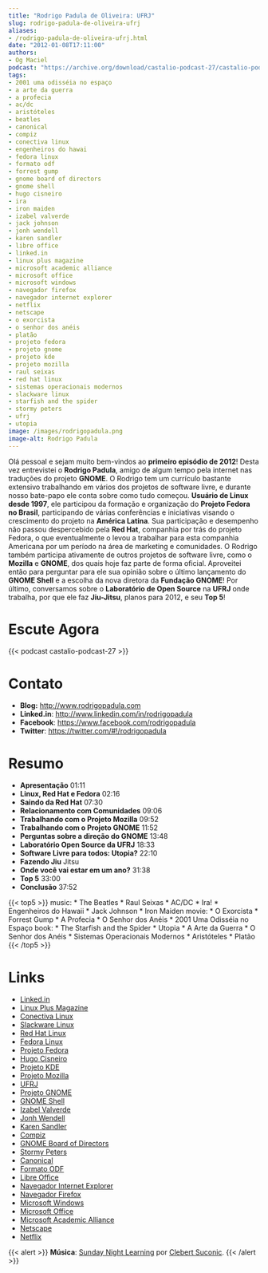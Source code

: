 ```yaml
---
title: "Rodrigo Padula de Oliveira: UFRJ"
slug: rodrigo-padula-de-oliveira-ufrj
aliases:
- /rodrigo-padula-de-oliveira-ufrj.html
date: "2012-01-08T17:11:00"
authors:
- Og Maciel
podcast: "https://archive.org/download/castalio-podcast-27/castalio-podcast-27.mp3"
tags:
- 2001 uma odisséia no espaço
- a arte da guerra
- a profecia
- ac/dc
- aristóteles
- beatles
- canonical
- compiz
- conectiva linux
- engenheiros do hawai
- fedora linux
- formato odf
- forrest gump
- gnome board of directors
- gnome shell
- hugo cisneiro
- ira
- iron maiden
- izabel valverde
- jack johnson
- jonh wendell
- karen sandler
- libre office
- linked.in
- linux plus magazine
- microsoft academic alliance
- microsoft office
- microsoft windows
- navegador firefox
- navegador internet explorer
- netflix
- netscape
- o exorcista
- o senhor dos anéis
- platão
- projeto fedora
- projeto gnome
- projeto kde
- projeto mozilla
- raul seixas
- red hat linux
- sistemas operacionais modernos
- slackware linux
- starfish and the spider
- stormy peters
- ufrj
- utopia
image: /images/rodrigopadula.png
image-alt: Rodrigo Padula
---
```


Olá pessoal e sejam muito bem-vindos ao **primeiro episódio de 2012**!
Desta vez entrevistei o **Rodrigo Padula**, amigo de algum tempo pela
internet nas traduções do projeto **GNOME**. O Rodrigo tem um currículo
bastante extensivo trabalhando em vários dos projetos de software livre,
e durante nosso bate-papo ele conta sobre como tudo começou. **Usuário
de Linux desde 1997**, ele participou da formação e organização do
**Projeto Fedora no Brasil**, participando de várias conferências e
iniciativas visando o crescimento do projeto na **América Latina**. Sua
participação e desempenho não passou despercebido pela **Red Hat**,
companhia por trás do projeto Fedora, o que eventualmente o levou a
trabalhar para esta companhia Americana por um período na área de
marketing e comunidades. O Rodrigo também participa ativamente de outros
projetos de software livre, como o **Mozilla** e **GNOME**, dos quais
hoje faz parte de forma oficial. Aproveitei então para perguntar para
ele sua opinião sobre o último lançamento do **GNOME Shell** e a escolha
da nova diretora da **Fundação GNOME**! Por último, conversamos sobre o
**Laboratório de Open Source** na **UFRJ** onde trabalha, por que ele
faz **Jiu-Jitsu**, planos para 2012, e seu **Top 5**!

# Escute Agora

{{< podcast castalio-podcast-27 >}}

# Contato

- **Blog:** <http://www.rodrigopadula.com>
- **Linked.in**: <http://www.linkedin.com/in/rodrigopadula>
- **Facebook**: <https://www.facebook.com/rodrigopadula>
- **Twitter**: <https://twitter.com/#!/rodrigopadula>

# Resumo

- **Apresentação** 01:11
- **Linux, Red Hat e Fedora** 02:16
- **Saindo da Red Hat** 07:30
- **Relacionamento com Comunidades** 09:06
- **Trabalhando com o Projeto Mozilla** 09:52
- **Trabalhando com o Projeto GNOME** 11:52
- **Perguntas sobre a direção do GNOME** 13:48
- **Laboratório Open Source da UFRJ** 18:33
- **Software Livre para todos: Utopia?** 22:10
- **Fazendo Jiu** Jitsu
- **Onde você vai estar em um ano?** 31:38
- **Top 5** 33:00
- **Conclusão** 37:52

{{< top5 >}}
music:
    * The Beatles
    * Raul Seixas
    * AC/DC
    * Ira!
    * Engenheiros do Hawaii
    * Jack Johnson
    * Iron Maiden
movie:
    * O Exorcista
    * Forrest Gump
    * A Profecia
    * O Senhor dos Anéis
    * 2001 Uma Odisséia no Espaço
book:
    * The Starfish and the Spider
    * Utopia
    * A Arte da Guerra
    * O Senhor dos Anéis
    * Sistemas Operacionais Modernos
    * Aristóteles
    * Platão
{{< /top5 >}}

# Links

- [Linked.in](https://duckduckgo.com/?q=Linked.in)
- [Linux Plus Magazine](https://duckduckgo.com/?q=Linux+Plus+Magazine)
- [Conectiva Linux](https://duckduckgo.com/?q=Conectiva+Linux)
- [Slackware Linux](https://duckduckgo.com/?q=Slackware+Linux)
- [Red Hat Linux](https://duckduckgo.com/?q=Red+Hat+Linux)
- [Fedora Linux](https://duckduckgo.com/?q=Fedora+Linux)
- [Projeto Fedora](https://duckduckgo.com/?q=Projeto+Fedora)
- [Hugo Cisneiro](https://duckduckgo.com/?q=Hugo+Cisneiro)
- [Projeto KDE](https://duckduckgo.com/?q=Projeto+KDE)
- [Projeto Mozilla](https://duckduckgo.com/?q=Projeto+Mozilla)
- [UFRJ](https://duckduckgo.com/?q=UFRJ)
- [Projeto GNOME](https://duckduckgo.com/?q=Projeto+GNOME)
- [GNOME Shell](https://duckduckgo.com/?q=GNOME+Shell)
- [Izabel Valverde](https://duckduckgo.com/?q=Izabel+Valverde)
- [Jonh Wendell](https://duckduckgo.com/?q=Jonh+Wendell)
- [Karen Sandler](https://duckduckgo.com/?q=Karen+Sandler)
- [Compiz](https://duckduckgo.com/?q=Compiz)
- [GNOME Board of Directors](https://duckduckgo.com/?q=GNOME+Board+of+Directors)
- [Stormy Peters](https://duckduckgo.com/?q=Stormy+Peters)
- [Canonical](https://duckduckgo.com/?q=Canonical)
- [Formato ODF](https://duckduckgo.com/?q=Formato+ODF)
- [Libre Office](https://duckduckgo.com/?q=Libre+Office)
- [Navegador Internet Explorer](https://duckduckgo.com/?q=Navegador+Internet+Explorer)
- [Navegador Firefox](https://duckduckgo.com/?q=Navegador+Firefox)
- [Microsoft Windows](https://duckduckgo.com/?q=Microsoft+Windows)
- [Microsoft Office](https://duckduckgo.com/?q=Microsoft+Office)
- [Microsoft Academic Alliance](https://duckduckgo.com/?q=Microsoft+Academic+Alliance)
- [Netscape](https://duckduckgo.com/?q=Netscape)
- [Netflix](https://duckduckgo.com/?q=Netflix)

{{< alert >}}
**Música**: [Sunday Night Learning](http://soundcloud.com/clebertsuconic/sunday-night-lerning) por [Clebert Suconic](http://soundcloud.com/clebertsuconic).
{{< /alert >}}
